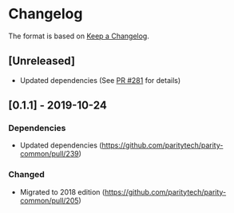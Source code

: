 # Changelog

The format is based on [Keep a Changelog]. 

[Keep a Changelog]: http://keepachangelog.com/en/1.0.0/

## [Unreleased]
- Updated dependencies (See [PR #281](https://github.com/paritytech/parity-common/pull/281) for details)

## [0.1.1] - 2019-10-24
### Dependencies
- Updated dependencies (https://github.com/paritytech/parity-common/pull/239)
### Changed
- Migrated to 2018 edition (https://github.com/paritytech/parity-common/pull/205)
